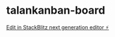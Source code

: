 # talankanban-board

[Edit in StackBlitz next generation editor ⚡️](https://stackblitz.com/~/github.com/lorenzoalaniztalan/talankanban-board)